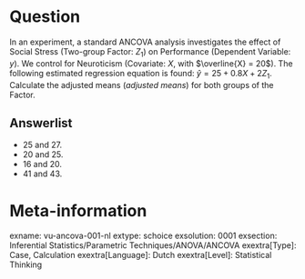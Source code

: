 Question
========
In an experiment, a standard ANCOVA analysis investigates the effect of Social Stress (Two-group Factor: $Z_1$) on Performance (Dependent Variable: $y$). We control for Neuroticism (Covariate: $X$, with $\overline{X} = 20$). The following estimated regression equation is found: $\hat{y} = 25 + 0.8X + 2Z_1$. Calculate the adjusted means (*adjusted means*) for both groups of the Factor.

Answerlist
----------
* 25 and 27.
* 20 and 25.
* 16 and 20.
* 41 and 43.

Meta-information
================
exname: vu-ancova-001-nl
extype: schoice
exsolution: 0001
exsection: Inferential Statistics/Parametric Techniques/ANOVA/ANCOVA
exextra[Type]: Case, Calculation
exextra[Language]: Dutch
exextra[Level]: Statistical Thinking